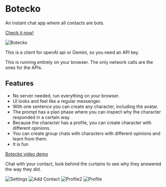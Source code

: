 # Botecko
An instant chat app where all contacts are bots.

[Check it now!](http://www.isageek.com.br/Botecko/)

![Botecko](https://raw.githubusercontent.com/beothorn/Botecko/main/screenshots/logo.png)

This is a client for openAI api or Gemini, so you need an API key.  

This is running entirely on your browser. The only network calls are the ones for the APIs.  

## Features  
 
- No server needed, run everything on your browser.  
- UI looks and feel like a regular messenger.    
- With one sentence you can create any character, including the avatar.  
- The prompt has a plan phase where you can inspect why the character responded in a certain way.
- Because the character has a profile, you can create character with different opinions.  
- You can create group chats with characters with different opinions and learn from them.  
- It is fun

[Botecko video demo](//www.youtube.com/watch?v=T5jF57Luoh4 "Botecko demo")

Chat with your contact, look behind the curtains to see why they answered the way they did.  

![Settings](https://raw.githubusercontent.com/beothorn/Botecko/main/screenshots/settings.png)
![Add Contact](https://raw.githubusercontent.com/beothorn/Botecko/main/screenshots/addContact.png)
![Profile2](https://raw.githubusercontent.com/beothorn/Botecko/main/screenshots/contactList.png)
![Profile](https://raw.githubusercontent.com/beothorn/Botecko/main/screenshots/contactInfo.png)
